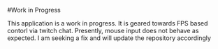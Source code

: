 #Work in Progress

This application is a work in progress. It is geared towards FPS based contorl via twitch chat.
Presently, mouse input does not behave as expected. I am seeking a fix and will update the repository accordingly
